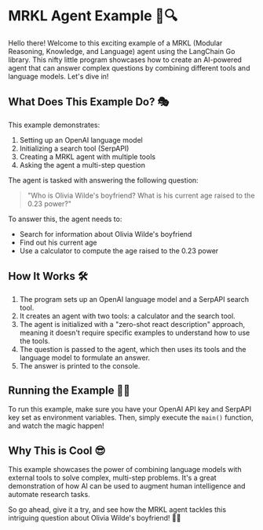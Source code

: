 # MRKL Agent Example 🤖🔍

Hello there! Welcome to this exciting example of a MRKL (Modular Reasoning, Knowledge, and Language) agent using the LangChain Go library. This nifty little program showcases how to create an AI-powered agent that can answer complex questions by combining different tools and language models. Let's dive in!

## What Does This Example Do? 🎭

This example demonstrates:

1. Setting up an OpenAI language model
2. Initializing a search tool (SerpAPI)
3. Creating a MRKL agent with multiple tools
4. Asking the agent a multi-step question

The agent is tasked with answering the following question:

> "Who is Olivia Wilde's boyfriend? What is his current age raised to the 0.23 power?"

To answer this, the agent needs to:
- Search for information about Olivia Wilde's boyfriend
- Find out his current age
- Use a calculator to compute the age raised to the 0.23 power

## How It Works 🛠️

1. The program sets up an OpenAI language model and a SerpAPI search tool.
2. It creates an agent with two tools: a calculator and the search tool.
3. The agent is initialized with a "zero-shot react description" approach, meaning it doesn't require specific examples to understand how to use the tools.
4. The question is passed to the agent, which then uses its tools and the language model to formulate an answer.
5. The answer is printed to the console.

## Running the Example 🏃‍♀️

To run this example, make sure you have your OpenAI API key and SerpAPI key set as environment variables. Then, simply execute the `main()` function, and watch the magic happen!

## Why This is Cool 😎

This example showcases the power of combining language models with external tools to solve complex, multi-step problems. It's a great demonstration of how AI can be used to augment human intelligence and automate research tasks.

So go ahead, give it a try, and see how the MRKL agent tackles this intriguing question about Olivia Wilde's boyfriend! 🎉🧠
